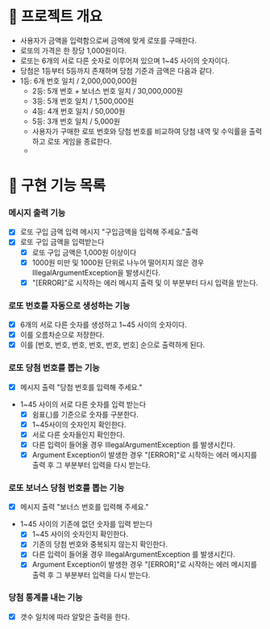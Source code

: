 # 💪 프로젝트 개요

- 사용자가 금액을 입력함으로써 금액에 맞게 로또를 구매한다.
- 로또의 가격은 한 장당 1,000원이다.
- 로또는 6개의 서로 다른 숫자로 이루어져 있으며 1~45 사이의 숫자이다.
- 당첨은 1등부터 5등까지 존재하며 당첨 기준과 금액은 다음과 같다.
- 1등: 6개 번호 일치 / 2,000,000,000원
  - 2등: 5개 번호 + 보너스 번호 일치 / 30,000,000원
  - 3등: 5개 번호 일치 / 1,500,000원
  - 4등: 4개 번호 일치 / 50,000원
  - 5등: 3개 번호 일치 / 5,000원
  - 사용자가 구매한 로또 번호와 당첨 번호를 비교하여 당첨 내역 및 수익률을 출력하고 로또 게임을 종료한다.
  - 
# 📝 구현 기능 목록
### 메시지 출력 기능
- [x] 로또 구입 금액 입력 메시지 "구입금액을 입력해 주세요."출력
- [x] 로또 구입 금액을 입력받는다
    - [x] 로또 구입 금액은 1,000원 이상이다
    - [x] 1000원 미만 및 1000원 단위로 나누어 떨어지지 않은 경우 IllegalArgumentException을 발생시킨다.
    - [x] "[ERROR]"로 시작하는 에러 메시지 출력 및 이 부분부터 다시 입력을 받는다.

### 로또 번호를 자동으로 생성하는 기능
- [x] 6개의 서로 다른 숫자를 생성하고 1~45 사이의 숫자이다.
- [x] 이를 오름차순으로 저장한다.
- [x] 이를 [번호, 번호, 번호, 번호, 번호, 번호] 순으로 출력하게 된다.

### 로또 당첨 번호를 뽑는 기능
- [x] 메시지 출력 "당첨 번호를 입력해 주세요."
- 1~45 사이의 서로 다른 숫자를 입력 받는다
    - [x] 쉼표(,)를 기준으로 숫자를 구분한다.
    - [x] 1~45사이의 숫자인지 확인한다.
    - [x] 서로 다른 숫자들인지 확인한다.
    - [x] 다른 입력이 들어올 경우 IllegalArgumentException 를 발생시킨다.
    - [x] Argument Exception이 발생한 경우 "[ERROR]"로 시작하는 에러 메시지를 출력 후 그 부분부터 입력을 다시 받는다.

### 로또 보너스 당첨 번호를 뽑는 기능
- [x] 메시지 출력 "보너스 번호를 입력해 주세요."
- 1~45 사이의 기존에 없던 숫자를 입력 받는다
    - [x] 1~45 사이의 숫자인지 확인한다.
    - [x] 기존의 당첨 번호와 중복되지 않는지 확인한다.
    - [x] 다른 입력이 들어올 경우 IllegalArgumentException 를 발생시킨다.
    - [x] Argument Exception이 발생한 경우 "[ERROR]"로 시작하는 에러 메시지를 출력 후 그 부분부터 입력을 다시 받는다.

### 당첨 통계를 내는 기능
- [x] 갯수 일치에 따라 알맞은 출력을 한다. 
